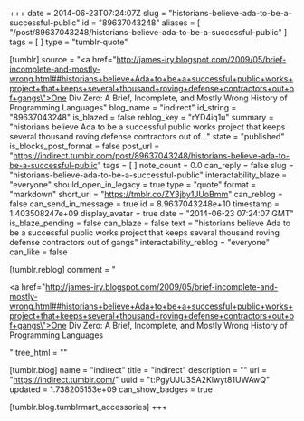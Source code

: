 +++
date = 2014-06-23T07:24:07Z
slug = "historians-believe-ada-to-be-a-successful-public"
id = "89637043248"
aliases = [ "/post/89637043248/historians-believe-ada-to-be-a-successful-public" ]
tags = [ ]
type = "tumblr-quote"

[tumblr]
source = "<a href=\"http://james-iry.blogspot.com/2009/05/brief-incomplete-and-mostly-wrong.html##historians+believe+Ada+to+be+a+successful+public+works+project+that+keeps+several+thousand+roving+defense+contractors+out+of+gangs\">One Div Zero: A Brief, Incomplete, and Mostly Wrong History of Programming Languages</a>"
blog_name = "indirect"
id_string = "89637043248"
is_blazed = false
reblog_key = "rYD4iq1u"
summary = "historians believe Ada to be a successful public works project that keeps several thousand roving defense contractors out of..."
state = "published"
is_blocks_post_format = false
post_url = "https://indirect.tumblr.com/post/89637043248/historians-believe-ada-to-be-a-successful-public"
tags = [ ]
note_count = 0.0
can_reply = false
slug = "historians-believe-ada-to-be-a-successful-public"
interactability_blaze = "everyone"
should_open_in_legacy = true
type = "quote"
format = "markdown"
short_url = "https://tmblr.co/ZY3jby1JUoBmm"
can_reblog = false
can_send_in_message = true
id = 8.9637043248e+10
timestamp = 1.403508247e+09
display_avatar = true
date = "2014-06-23 07:24:07 GMT"
is_blaze_pending = false
can_blaze = false
text = "historians believe Ada to be a successful public works project that keeps several thousand roving defense contractors out of gangs"
interactability_reblog = "everyone"
can_like = false

[tumblr.reblog]
comment = "<p><a href=\"http://james-iry.blogspot.com/2009/05/brief-incomplete-and-mostly-wrong.html##historians+believe+Ada+to+be+a+successful+public+works+project+that+keeps+several+thousand+roving+defense+contractors+out+of+gangs\">One Div Zero: A Brief, Incomplete, and Mostly Wrong History of Programming Languages</a></p>"
tree_html = ""

[tumblr.blog]
name = "indirect"
title = "indirect"
description = ""
url = "https://indirect.tumblr.com/"
uuid = "t:PgyUJU3SA2Klwyt81UWAwQ"
updated = 1.738205153e+09
can_show_badges = true

[tumblr.blog.tumblrmart_accessories]
+++
